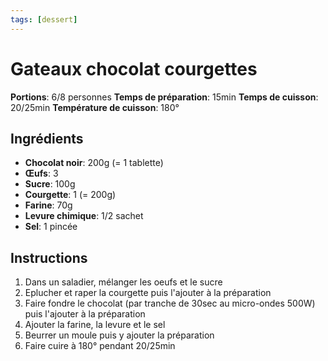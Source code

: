 ```yaml
---
tags: [dessert]
---
```

# Gateaux chocolat courgettes
**Portions**: 6/8 personnes
**Temps de préparation**: 15min
**Temps de cuisson**: 20/25min
**Température de cuisson**: 180°

## Ingrédients
- **Chocolat noir**: 200g (= 1 tablette)
- **Œufs**: 3
- **Sucre**: 100g
- **Courgette**: 1 (= 200g)
- **Farine**: 70g
- **Levure chimique**: 1/2 sachet
- **Sel**: 1 pincée

## Instructions
1. Dans un saladier, mélanger les oeufs et le sucre
2. Eplucher et raper la courgette puis l'ajouter à la préparation
3. Faire fondre le chocolat (par tranche de 30sec au micro-ondes 500W) puis l'ajouter à la préparation
4. Ajouter la farine, la levure et le sel
5. Beurrer un moule puis y ajouter la préparation
6. Faire cuire à 180° pendant 20/25min
